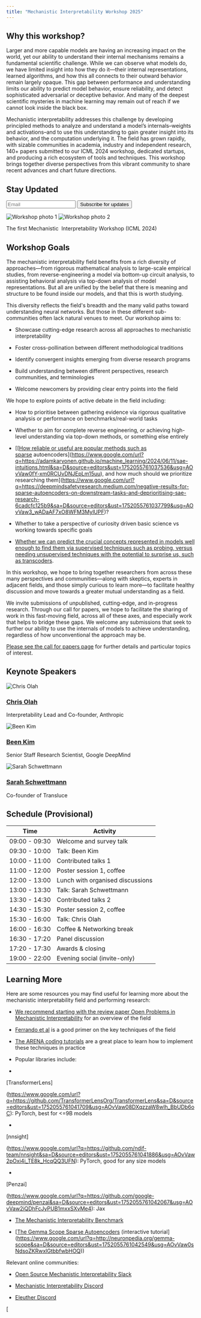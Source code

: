 ```yaml
---
title: "Mechanistic Interpretability Workshop 2025"
---
```


## Why this workshop?

Larger and more capable models are having an increasing impact on the world, yet our ability to understand their internal mechanisms remains a fundamental scientific challenge. While we can observe what models do, we have limited insight into how they do it—their internal representations, learned algorithms, and how this all connects to their outward behavior remain largely opaque. This gap between performance and understanding limits our ability to predict model behavior, ensure reliability, and detect sophisticated adversarial or deceptive behavior. And many of the deepest scientific mysteries in machine learning may remain out of reach if we cannot look inside the black box.

Mechanistic interpretability addresses this challenge by developing principled methods to analyze and understand a model’s internals–weights and activations–and to use this understanding to gain greater insight into its behavior, and the computation underlying it. The field has grown rapidly, with sizable communities in academia, industry and independent research, 140+ papers submitted to our ICML 2024 workshop, dedicated startups, and producing a rich ecosystem of tools and techniques. This workshop brings together diverse perspectives from this vibrant community to share recent advances and chart future directions.

<div class="embedded-signup">
  <h2>Stay Updated</h2>
  <div class="mailing-list-form">
    <form action="https://buttondown.com/api/emails/embed-subscribe/mechinterpworkshop"
          method="post" target="popupwindow"
          onsubmit="window.open('https://buttondown.com/mechinterpworkshop', 'popupwindow')"
          class="embeddable-buttondown-form">
      <input type="email" name="email" placeholder="Email" required />
      <input type="submit" value="Subscribe for updates" />
    </form>
  </div>
</div>


<div class="image-pair">
<img src="/img/conference-pic.jpg " alt="Workshop photo 1">
<img src="/img/rooftop-pic.jpg " alt="Workshop photo 2">
</div>
<p class="image-caption">The first Mechanistic  Interpretability Workshop (ICML 2024)</p>

## Workshop Goals

The mechanistic interpretability field benefits from a rich diversity of approaches—from rigorous mathematical analysis to large-scale empirical studies, from reverse-engineering a model via bottom-up circuit analysis, to assisting behavioral analysis via top-down analysis of model representations. But all are unified by the belief that there is meaning and structure to be found inside our models, and that this is worth studying.

This diversity reflects the field's breadth and the many valid paths toward understanding neural networks. But those in these different sub-communities often lack natural venues to meet. Our workshop aims to:

* Showcase cutting-edge research across all approaches to mechanistic interpretability

* Foster cross-pollination between different methodological traditions

* Identify convergent insights emerging from diverse research programs

* Build understanding between different perspectives, research communities, and terminologies

* Welcome newcomers by providing clear entry points into the field

We hope to explore points of active debate in the field including:

* How to prioritise between gathering evidence via rigorous qualitative analysis or performance on benchmarks/real-world tasks

* Whether to aim for complete reverse engineering, or achieving high-level understanding via top-down methods, or something else entirely

* [[[How reliable or useful are popular methods such as sparse](https://www.google.com/url?q=https://transformer-circuits.pub/2023/monosemantic-features/index.html&sa=D&source=editors&ust=1752055761037345&usg=AOvVaw0U9JeFf_zco8XiY4G7corp) autoencoders](https://www.google.com/url?q=https://adamkarvonen.github.io/machine_learning/2024/06/11/sae-intuitions.html&sa=D&source=editors&ust=1752055761037536&usg=AOvVaw0fY-xm0RCUvDNJEpLm15uu), and how much should we prioritize researching them](https://www.google.com/url?q=https://deepmindsafetyresearch.medium.com/negative-results-for-sparse-autoencoders-on-downstream-tasks-and-deprioritising-sae-research-6cadcfc125b9&sa=D&source=editors&ust=1752055761037799&usg=AOvVaw3_wADaAF7xO8WFM3MylUPF)?

* Whether to take a perspective of curiosity driven basic science vs working towards specific goals

* [Whether we can predict the crucial concepts represented in models well enough to find them via supervised techniques such as probing, versus needing unsupervised techniques with the potential to surprise us, such as transcoders](https://www.google.com/url?q=https://transformer-circuits.pub/2025/attribution-graphs/biology.html&sa=D&source=editors&ust=1752055761038605&usg=AOvVaw1bKPLKzK84ndwDFL2Uuvog).

In this workshop, we hope to bring together researchers from across these many perspectives and communities—along with skeptics, experts in adjacent fields, and those simply curious to learn more—to facilitate healthy discussion and move towards a greater mutual understanding as a field.

We invite submissions of unpublished, cutting-edge, and in-progress research. Through our call for papers, we hope to facilitate the sharing of work in this fast-moving field, across all of these axes, and especially work that helps to bridge these gaps. We welcome any submissions that seek to further our ability to use the internals of models to achieve understanding, regardless of how unconventional the approach may be.

[Please see the call for papers page](https://www.google.com/url?q=https://mechinterpworkshop.com/cfp/&sa=D&source=editors&ust=1752055761039916&usg=AOvVaw0HeQOrEtX0d8BorZlKTVtN) for further details and particular topics of interest.

<section class="embedded-speakers">
<h2>Keynote Speakers</h2>
<div class="speakers">
  <div class="speaker">
    <img src="/img/chrisolah.jpeg" alt="Chris Olah" />
    <div>
      <h3><a href="https://colah.github.io/about.html">Chris Olah</a></h3>
      <p>Interpretability Lead and Co-founder, Anthropic</p>
    </div>
  </div>
  <div class="speaker">
    <img src="/img/beenkim.jpeg" alt="Been Kim" />
    <div>
      <h3><a href="https://beenkim.github.io/">Been Kim</a></h3>
      <p>Senior Staff Research Scientist, Google DeepMind</p>
    </div>
  </div>
  <div class="speaker">
    <img src="/img/sarahschwettmann.jpeg" alt="Sarah Schwettmann" />
    <div>
      <h3><a href="https://cogconfluence.com/">Sarah Schwettmann</a></h3>
      <p>Co-founder of Transluce</p>
    </div>
  </div>
</div>
</section>


<section class="embedded-schedule">
<h2>Schedule (Provisional)</h2>
<table>
<thead>
<tr>
<th>Time</th>
<th>Activity</th>
</tr>
</thead>
<tbody>
<tr><td>09:00 - 09:30</td><td>Welcome and survey talk</td></tr>
<tr><td>09:30 - 10:00</td><td>Talk: Been Kim</td></tr>
<tr><td>10:00 - 11:00</td><td>Contributed talks 1</td></tr>
<tr><td>11:00 - 12:00</td><td>Poster session 1, coffee</td></tr>
<tr><td>12:00 - 13:00</td><td>Lunch with organised discussions</td></tr>
<tr><td>13:00 - 13:30</td><td>Talk: Sarah Schwettmann</td></tr>
<tr><td>13:30 - 14:30</td><td>Contributed talks 2</td></tr>
<tr><td>14:30 - 15:30</td><td>Poster session 2, coffee</td></tr>
<tr><td>15:30 - 16:00</td><td>Talk: Chris Olah</td></tr>
<tr><td>16:00 - 16:30</td><td>Coffee & Networking break</td></tr>
<tr><td>16:30 - 17:20</td><td>Panel discussion</td></tr>
<tr><td>17:20 - 17:30</td><td>Awards & closing</td></tr>
<tr><td>19:00 - 22:00</td><td>Evening social (invite-only)</td></tr>
</tbody>
</table>
</section>


## Learning More

Here are some resources you may find useful for learning more about the mechanistic interpretability field and performing research:

* [We recommend starting with the review paper Open Problems in Mechanistic Interpretability](https://www.google.com/url?q=https://arxiv.org/abs/2501.16496&sa=D&source=editors&ust=1752055761040842&usg=AOvVaw32rxrWmOlQhHsVuTyFIepp) for an overview of the field

* [Ferrando et al](https://www.google.com/url?q=https://arxiv.org/abs/2405.00208&sa=D&source=editors&ust=1752055761041083&usg=AOvVaw3DH2WqfO_Nynfp8ZGB9m7V) is a good primer on the key techniques of the field

* [The ARENA coding tutorials](https://www.google.com/url?q=https://arena-chapter1-transformer-interp.streamlit.app/&sa=D&source=editors&ust=1752055761041357&usg=AOvVaw16LqljBqCIo_pesWki7pO9) are a great place to learn how to implement these techniques in practice

* Popular libraries include:

* 

[TransformerLens]

(https://www.google.com/url?q=https://github.com/TransformerLensOrg/TransformerLens&sa=D&source=editors&ust=1752055761041709&usg=AOvVaw08DXqzzaW8wlh_BbUDb6oC): PyTorch, best for <=9B models

* 

[nnsight]

(https://www.google.com/url?q=https://github.com/ndif-team/nnsight&sa=D&source=editors&ust=1752055761041886&usg=AOvVaw2pOxi4i_TE8k_HcqQQ3UFN): PyTorch, good for any size models

* 

[Penzai]

(https://www.google.com/url?q=https://github.com/google-deepmind/penzai&sa=D&source=editors&ust=1752055761042067&usg=AOvVaw2iQDhFcJyPUB1mxxSXvMe4): Jax

* [The Mechanistic Interpretability Benchmark](https://www.google.com/url?q=https://mib-bench.github.io/&sa=D&source=editors&ust=1752055761042254&usg=AOvVaw0Qmzg9JMWIBSliVTafsoSu)

* [[The Gemma Scope Sparse Autoencoders](https://www.google.com/url?q=https://arxiv.org/abs/2408.05147&sa=D&source=editors&ust=1752055761042437&usg=AOvVaw0vz3x8pH5DjGDfzsTmw5zb) (interactive tutorial](https://www.google.com/url?q=http://neuronpedia.org/gemma-scope&sa=D&source=editors&ust=1752055761042549&usg=AOvVaw0sNdsoZKRwxlGtbbfwbHOQ))

Relevant online communities:

* [Open Source Mechanistic Interpretability Slack](https://www.google.com/url?q=http://neelnanda.io/osmi-slack-invite&sa=D&source=editors&ust=1752055761042874&usg=AOvVaw115qlFER86QBHVzW8lgLjl)

* [Mechanistic Interpretability Discord](https://www.google.com/url?q=https://discord.gg/ysVfhCfCKw&sa=D&source=editors&ust=1752055761043106&usg=AOvVaw2sn6q6AvosbqVZ3ix2r7j3)

* [Eleuther Discord](https://www.google.com/url?q=https://discord.gg/nHS4YxmfeM&sa=D&source=editors&ust=1752055761043289&usg=AOvVaw3zQowIWi5JeiQH4CXpfnV8)

[
